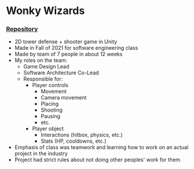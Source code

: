 # Wonky Wizards

### [Repository](https://github.com/Bloonagins/WonkyWizards)

- 2D tower defense + shooter game in Unity
- Made in Fall of 2021 for software engineering class
- Made by team of 7 people in about 12 weeks
- My roles on the team:
	- Game Design Lead
	- Software Architecture Co-Lead
	- Responsible for:
		- Player controls
			- Movement
			- Camera movement
			- Placing
			- Shooting
			- Pausing
			- etc.
		- Player object
			- Interactions (hitbox, physics, etc.)
			- Stats (HP, cooldowns, etc.)
- Emphasis of class was teamwork and learning how to work on an actual project in the industry
- Project had strict rules about not doing other peoples' work for them
